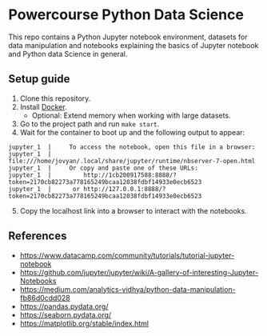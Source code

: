 # Powercourse Python Data Science
This repo contains a Python Jupyter notebook environment, 
datasets for data manipulation and notebooks explaining 
the basics of Jupyter notebook and Python data Science in general.

## Setup guide
1. Clone this repository.
2. Install [Docker](https://www.docker.com/products/docker-desktop).
    - Optional: Extend memory when working with large datasets.
3. Go to the project path and run `make start`.
4. Wait for the container to boot up and the following output to appear:
```
jupyter_1  |     To access the notebook, open this file in a browser:
jupyter_1  |         file:///home/jovyan/.local/share/jupyter/runtime/nbserver-7-open.html
jupyter_1  |     Or copy and paste one of these URLs:
jupyter_1  |         http://1cb200917588:8888/?token=2170cb82273a778165249bcaa12038fdbf14933e0ecb6523
jupyter_1  |      or http://127.0.0.1:8888/?token=2170cb82273a778165249bcaa12038fdbf14933e0ecb6523
```
5. Copy the localhost link into a browser to interact with the notebooks.

## References
- https://www.datacamp.com/community/tutorials/tutorial-jupyter-notebook
- https://github.com/jupyter/jupyter/wiki/A-gallery-of-interesting-Jupyter-Notebooks
- https://medium.com/analytics-vidhya/python-data-manipulation-fb86d0cdd028
- https://pandas.pydata.org/
- https://seaborn.pydata.org/
- https://matplotlib.org/stable/index.html
